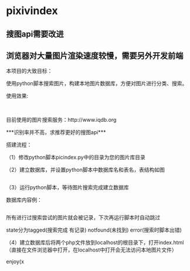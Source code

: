 # pixivindex
<h2>搜图api需要改进</h2>
<h2>浏览器对大量图片渲染速度较慢，需要另外开发前端</h2>
<div class="divider"></div>
<p>本项目的大致目标：</p>
<p>使用python脚本搜索图片，构建本地图片数据库，方便对图片进行分类、搜索。</p>
<p>使用效果:</p>
<img src="http://azusebox.moe/wp-content/uploads/2018/09/2018-09-12-5.png" alt="">
<img src="http://azusebox.moe/wp-content/uploads/2018/09/2018-09-12-6.png" alt="">

<p>目前使用的图片搜索服务：http://www.iqdb.org</p>
<p>***识别率并不高，求推荐更好的搜图api***</p>

<div class="divider"></div>
<p>搭建流程：</p>
<p>（1）修改python脚本picindex.py中的目录为您的图片库目录</p>
<p>（2）建立数据库，并设置python脚本中数据库名和表名，表结构如图</p>
<img src="http://azusebox.moe/wp-content/uploads/2018/09/2018-09-12-7.png" alt="">
<p>（3）运行python脚本，等待图片搜索完成建立数据库</p>
<p>     数据库内容例：</p>
<img src="http://azusebox.moe/wp-content/uploads/2018/09/2018-09-12-8.png" alt="">
<p>     所有进行过搜索尝试的图片就会被记录，下次再运行脚本时自动跳过</p>
<p>     state分为tagged(搜索完成 有记录) notfound(未找到) error(搜索时脚本出错)</p>
<p>（4）建立数据库后将两个php文件放到localhost的根目录下，打开index.html（直接在文件浏览器中打开，在localhost中打开会无法访问本地图片文件）</p>
<p>enjoy(x</p>

